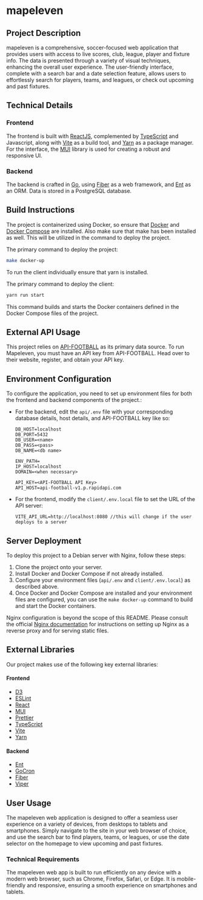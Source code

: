 # mapeleven

## Project Description
mapeleven is a comprehensive, soccer-focused web application that provides users with access to live scores, club, league, player and fixture info. The data is presented through a variety of visual techniques, enhancing the overall user experience. The user-friendly interface, complete with a search bar and a date selection feature, allows users to effortlessly search for players, teams, and leagues, or check out upcoming and past fixtures.

## Technical Details

### Frontend

The frontend is built with [ReactJS](https://reactjs.org/), complemented by [TypeScript](https://www.typescriptlang.org/) and Javascript, along with [Vite](https://vitejs.dev/) as a build tool, and [Yarn](https://yarnpkg.com) as a package manager. For the interface, the [MUI](https://mui.com/) library is used for creating a robust and responsive UI.

### Backend

The backend is crafted in [Go](https://golang.org/), using [Fiber](https://gofiber.io/) as a web framework, and [Ent](https://entgo.io/) as an ORM. Data is stored in a PostgreSQL database.

## Build Instructions

The project is containerized using Docker, so ensure that [Docker](https://www.docker.com/) and [Docker Compose](https://docs.docker.com/compose/) are installed. Also make sure that make has been installed as well. This will be utilized in the command to deploy the project.

The primary command to deploy the project:

```bash
make docker-up
```

To run the client individually ensure that yarn is installed.

The primary command to deploy the client:
```bash
yarn run start
```

This command builds and starts the Docker containers defined in the Docker Compose files of the project.

## External API Usage

This project relies on [API-FOOTBALL](https://www.api-football.com/) as its primary data source. To run Mapeleven, you must have an API key from API-FOOTBALL. Head over to their website, register, and obtain your API key.

## Environment Configuration

To configure the application, you need to set up environment files for both the frontend and backend components of the project.:
-  For the backend, edit the `api/.env` file with your corresponding database details, host details, and API-FOOTBALL key like so:
    ```
    DB_HOST=localhost
    DB_PORT=5432
    DB_USER=<name>
    DB_PASS=<pass>
    DB_NAME=<db name>

    ENV_PATH=
    IP_HOST=localhost
    DOMAIN=<when necessary>

    API_KEY=<API-FOOTBALL API Key>
    API_HOST=api-football-v1.p.rapidapi.com
    ```

-  For the frontend, modify the `client/.env.local` file to set the URL of the API server:
    ```
    VITE_API_URL=http://localhost:8080 //this will change if the user deploys to a server
    ```

## Server Deployment

To deploy this project to a Debian server with Nginx, follow these steps:

1. Clone the project onto your server.
2. Install Docker and Docker Compose if not already installed.
3. Configure your environment files (`api/.env` and `client/.env.local`) as described above.
4. Once Docker and Docker Compose are installed and your environment files are configured, you can use the `make docker-up` command to build and start the Docker containers.

Nginx configuration is beyond the scope of this README. Please consult the official [Nginx documentation](https://nginx.org/en/docs/) for instructions on setting up Nginx as a reverse proxy and for serving static files.


## External Libraries
Our project makes use of the following key external libraries:

#### Frontend
* [D3](https://d3js.org/)
* [ESLint](https://eslint.org/)
* [React](https://reactjs.org/)
* [MUI](https://mui.com/)
* [Prettier](https://prettier.io/)
* [TypeScript](https://www.typescriptlang.org/)
* [Vite](https://vitejs.dev/)
* [Yarn](https://yarnpkg.com)

#### Backend
* [Ent](https://entgo.io/ent)
* [GoCron](https://github.com/go-co-op/gocron)
* [Fiber](https://github.com/gofiber/fiber/v2)
* [Viper](https://github.com/spf13/viper)

## User Usage

The mapeleven web application is designed to offer a seamless user experience on a variety of devices, from desktops to tablets and smartphones. Simply navigate to the site in your web browser of choice, and use the search bar to find players, teams, or leagues, or use the date selector on the homepage to view upcoming and past fixtures.

### Technical Requirements

The mapeleven web app is built to run efficiently on any device with a modern web browser, such as Chrome, Firefox, Safari, or Edge. It is mobile-friendly and responsive, ensuring a smooth experience on smartphones and tablets.